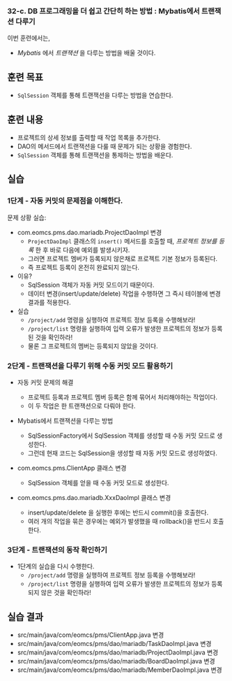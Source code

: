 ### 32-c. DB 프로그래밍을 더 쉽고 간단히 하는 방법 : Mybatis에서 트랜잭션 다루기

이번 훈련에서는,
- *Mybatis* 에서 *트랜잭션* 을 다루는 방법을 배울 것이다.

## 훈련 목표
- `SqlSession` 객체를 통해 트랜잭션을 다루는 방법을 연습한다.


## 훈련 내용
- 프로젝트의 상세 정보를 출력할 때 작업 목록을 추가한다.
- DAO의 메서드에서 트랜잭션을 다룰 때 문제가 되는 상황을 경험한다.
- `SqlSession` 객체를 통해 트랜잭션을 통제하는 방법을 배운다.

## 실습

### 1단계 - 자동 커밋의 문제점을 이해한다.

문제 상황 실습:
- com.eomcs.pms.dao.mariadb.ProjectDaoImpl 변경
  - `ProjectDaoImpl` 클래스의 `insert()` 메서드를 호출할 때,
    *프로젝트 정보를 등록* 한 후 바로 다음에 예외를 발생시키자.
  - 그러면 프로젝트 멤버가 등록되지 않은채로 프로젝트 기본 정보가 등록된다.
  - 즉 프로젝트 등록이 온전히 완료되지 않는다.
- 이유?
  - SqlSession 객체가 자동 커밋 모드이기 때문이다.
  - 데이터 변경(insert/update/delete) 작업을 수행하면 그 즉시 테이블에 변경 결과를 적용한다.
- 실습
  - `/project/add` 명령을 실행하여 프로젝트 정보 등록을 수행해보라!
  - `/project/list` 명령을 실행하여 입력 오류가 발생한 프로젝트의 정보가 
    등록된 것을 확인하라!
  - 물론 그 프로젝트의 멤버는 등록되지 않았을 것이다.

### 2단계 - 트랜잭션을 다루기 위해 수동 커밋 모드 활용하기 

- 자동 커밋 문제의 해결
  - 프로젝트 등록과 프로젝트 멤버 등록은 함께 묶어서 처리해야하는 작업이다.
  - 이 두 작업은 한 트랜잭션으로 다뤄야 한다.
- Mybatis에서 트랜잭션을 다루는 방법
  - SqlSessionFactory에서 SqlSession 객체를 생성할 때 수동 커밋 모드로 생성한다.
  - 그런데 현재 코드는 SqlSession을 생성할 때 자동 커밋 모드로 생성하였다.

- com.eomcs.pms.ClientApp 클래스 변경
  - SqlSession 객체를 얻을 때 수동 커밋 모드로 생성한다.
- com.eomcs.pms.dao.mariadb.XxxDaoImpl 클래스 변경
  - insert/update/delete 을 실행한 후에는 반드시 commit()을 호출한다.
  - 여러 개의 작업을 묶은 경우에는 예외가 발생했을 때 rollback()을 반드시 호출한다.

### 3단계 - 트랜잭션의 동작 확인하기

- 1단계의 실습을 다시 수행한다.
  - `/project/add` 명령을 실행하여 프로젝트 정보 등록을 수행해보라!
  - `/project/list` 명령을 실행하여 입력 오류가 발생한 프로젝트의 정보가 
    등록되지 않은 것을 확인하라!

## 실습 결과

- src/main/java/com/eomcs/pms/ClientApp.java 변경
- src/main/java/com/eomcs/pms/dao/mariadb/TaskDaoImpl.java 변경
- src/main/java/com/eomcs/pms/dao/mariadb/ProjectDaoImpl.java 변경
- src/main/java/com/eomcs/pms/dao/mariadb/BoardDaoImpl.java 변경
- src/main/java/com/eomcs/pms/dao/mariadb/MemberDaoImpl.java 변경

